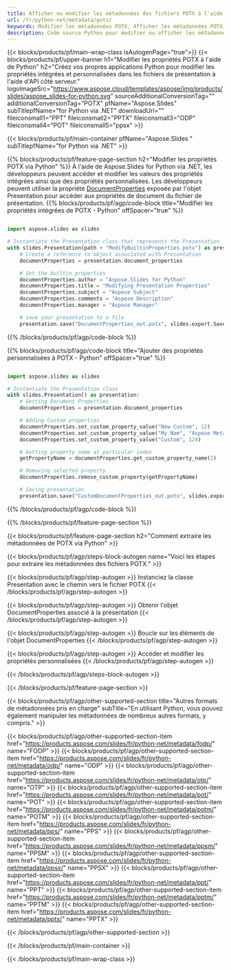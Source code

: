 ```yaml
---
title: Afficher ou modifier les métadonnées des fichiers POTX à l'aide de Python
url: /fr/python-net/metadata/potx/
keywords: Modifier les métadonnées POTX, Afficher les métadonnées POTX, Modifier les propriétés POTX, Afficher les propriétés POTX
description: Code source Python pour modifier ou afficher les métadonnées du format POTX.
---
```


{{< blocks/products/pf/main-wrap-class isAutogenPage="true">}}
{{< blocks/products/pf/upper-banner h1="Modifier les propriétés POTX à l'aide de Python" h2="Créez vos propres applications Python pour modifier les propriétés intégrées et personnalisées dans les fichiers de présentation à l'aide d'API côté serveur." logoImageSrc="https://www.aspose.cloud/templates/aspose/img/products/slides/aspose_slides-for-python.svg" sourceAdditionalConversionTag="" additionalConversionTag="POTX" pfName="Aspose.Slides" subTitlepfName="for Python via .NET" downloadUrl="" fileiconsmall1="PPT" fileiconsmall2="PPTX" fileiconsmall3="ODP" fileiconsmall4="POT" fileiconsmall5="ppsx" >}}

{{< blocks/products/pf/main-container pfName="Aspose.Slides " subTitlepfName="for Python via .NET" >}}

{{% blocks/products/pf/feature-page-section  h2="Modifier les propriétés POTX via Python" %}}
À l'aide de Aspose.Slides for Python via .NET, les développeurs peuvent accéder et modifier les valeurs des propriétés intégrées ainsi que des propriétés personnalisées. Les développeurs peuvent utiliser la propriété [DocumentProperties](https://reference.aspose.com/slides/python-net/aspose.slides/documentproperties/) exposée par l'objet Presentation pour accéder aux propriétés de document du fichier de présentation.
{{% blocks/products/pf/agp/code-block title="Modifier les propriétés intégrées de POTX - Python" offSpacer="true" %}}

```py

import aspose.slides as slides

# Instantiate the Presentation class that represents the Presentation
with slides.Presentation(path + "ModifyBuiltinProperties.potx") as presentation:
    # Create a reference to object associated with Presentation
    documentProperties = presentation.document_properties

    # Set the builtin properties
    documentProperties.author = "Aspose.Slides for Python"
    documentProperties.title = "Modifying Presentation Properties"
    documentProperties.subject = "Aspose Subject"
    documentProperties.comments = "Aspose Description"
    documentProperties.manager = "Aspose Manager"

    # save your presentation to a file
    presentation.save("DocumentProperties_out.potx", slides.export.SaveFormat.POTX)
```

{{% /blocks/products/pf/agp/code-block %}}

{{% blocks/products/pf/agp/code-block title="Ajouter des propriétés personnalisées à POTX - Python" offSpacer="true" %}}

```py

import aspose.slides as slides

# Instantiate the Presentation class
with slides.Presentation() as presentation:
    # Getting Document Properties
    documentProperties = presentation.document_properties

    # Adding Custom properties
    documentProperties.set_custom_property_value("New Custom", 12)
    documentProperties.set_custom_property_value("My Nam", "Aspose Metadata Editor")
    documentProperties.set_custom_property_value("Custom", 124)

    # Getting property name at particular index
    getPropertyName = documentProperties.get_custom_property_name(2)

    # Removing selected property
    documentProperties.remove_custom_property(getPropertyName)

    # Saving presentation
    presentation.save("CustomDocumentProperties_out.potx", slides.export.SaveFormat.POTX)
```

{{% /blocks/products/pf/agp/code-block %}}

{{% /blocks/products/pf/feature-page-section %}}

{{< blocks/products/pf/feature-page-section  h2="Comment extraire les métadonnées de POTX via Python" >}}

{{< blocks/products/pf/agp/steps-block-autogen name="Voici les étapes pour extraire les métadonnées des fichiers POTX." >}}

{{< blocks/products/pf/agp/step-autogen >}}
Instanciez la classe Presentation avec le chemin vers le fichier POTX
{{< /blocks/products/pf/agp/step-autogen >}}

{{< blocks/products/pf/agp/step-autogen >}}
Obtenir l'objet DocumentProperties associé à la présentation
{{< /blocks/products/pf/agp/step-autogen >}}

{{< blocks/products/pf/agp/step-autogen >}}
Boucle sur les éléments de l'objet DocumentProperties
{{< /blocks/products/pf/agp/step-autogen >}}

{{< blocks/products/pf/agp/step-autogen >}}
Accéder et modifier les propriétés personnalisées
{{< /blocks/products/pf/agp/step-autogen >}}

{{< /blocks/products/pf/agp/steps-block-autogen >}}

{{< /blocks/products/pf/feature-page-section >}}

{{< blocks/products/pf/agp/other-supported-section title="Autres formats de métadonnées pris en charge" subTitle="En utilisant Python, vous pouvez également manipuler les métadonnées de nombreux autres formats, y compris." >}}

{{< blocks/products/pf/agp/other-supported-section-item href="https://products.aspose.com/slides/fr/python-net/metadata/fodp/" name="FODP" >}}
{{< blocks/products/pf/agp/other-supported-section-item href="https://products.aspose.com/slides/fr/python-net/metadata/odp/" name="ODP" >}}
{{< blocks/products/pf/agp/other-supported-section-item href="https://products.aspose.com/slides/fr/python-net/metadata/otp/" name="OTP" >}}
{{< blocks/products/pf/agp/other-supported-section-item href="https://products.aspose.com/slides/fr/python-net/metadata/pot/" name="POT" >}}
{{< blocks/products/pf/agp/other-supported-section-item href="https://products.aspose.com/slides/fr/python-net/metadata/potm/" name="POTM" >}}
{{< blocks/products/pf/agp/other-supported-section-item href="https://products.aspose.com/slides/fr/python-net/metadata/pps/" name="PPS" >}}
{{< blocks/products/pf/agp/other-supported-section-item href="https://products.aspose.com/slides/fr/python-net/metadata/ppsm/" name="PPSM" >}}
{{< blocks/products/pf/agp/other-supported-section-item href="https://products.aspose.com/slides/fr/python-net/metadata/ppsx/" name="PPSX" >}}
{{< blocks/products/pf/agp/other-supported-section-item href="https://products.aspose.com/slides/fr/python-net/metadata/ppt/" name="PPT" >}}
{{< blocks/products/pf/agp/other-supported-section-item href="https://products.aspose.com/slides/fr/python-net/metadata/pptm/" name="PPTM" >}}
{{< blocks/products/pf/agp/other-supported-section-item href="https://products.aspose.com/slides/fr/python-net/metadata/pptx/" name="PPTX" >}}


{{< /blocks/products/pf/agp/other-supported-section >}}

{{< /blocks/products/pf/main-container >}}
    
{{< /blocks/products/pf/main-wrap-class >}}